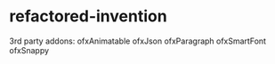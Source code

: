 # refactored-invention

3rd party addons: ofxAnimatable ofxJson ofxParagraph ofxSmartFont ofxSnappy

